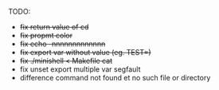 TODO:   
- ~~fix return value of cd~~
- ~~fix propmt color~~
- ~~fix echo -nnnnnnnnnnnnn~~
- ~~fix export var without value (eg. TEST=)~~
- ~~fix ./minishell < Makefile cat~~
- fix unset export multiple var segfault
- difference command not found et no such file or directory
